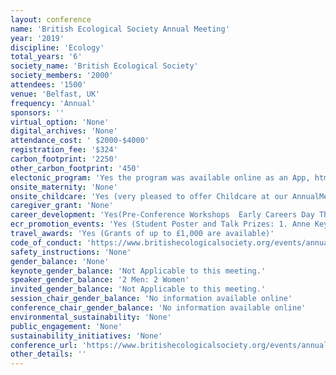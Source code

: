 ```yaml
---
layout: conference 
name: 'British Ecological Society Annual Meeting'
year: '2019'
discipline: 'Ecology'
total_years: '6'
society_name: 'British Ecological Society'
society_members: '2000'
attendees: '1500'
venue: 'Belfast, UK'
frequency: 'Annual'
sponsors: ''
virtual_option: 'None'
digital_archives: 'None'
attendance_cost: ' $2000-$4000'
registration_fee: '$324'
carbon_footprint: '2250'
other_carbon_footprint: '450'
electonic_program: 'Yes the program was available online as an App, html and .pdf file on the conference website.'
onsite_maternity: 'None'
onsite_childcare: 'Yes (very pleased to offer Childcare at our AnnualMeeting. This will be located in Boardroom 3. To be sure of a place you must book in advance, however any spaces not pre booked will be available on a first come first served basis at the event. Crèche Tickets can be purchased at the Information Desk. Please note, childcare is not available for the lunch period, so parents/carers are responsible for collecting their children and for providing their lunch.)'
caregiver_grant: 'None'
career_development: 'Yes(Pre-Conference Workshops  Early Careers Day This one-day workshop will begin with an inspiring plenary on ‘unlocking your potential’ from Professor Jane Memmot. Following this you will take part in a number of sessions including an introduction to the policy-science interface, making the most of funding opportunities and building resilience when publishing your research. You’ll have the opportunity to meet fellow early career ecologists and you’ll leave the workshop feeling ready to make the most of networking opportunities during the Annual Meeting.  Graphic Recording: Communicating Research in an Engaging Way How can we communicate our research in a visual format? In this workshop, participants will learn layout and design tools while developing their visual vocabularies, with the aim of creating a visual abstract or schematic. Participants should bring an idea or topic that they would like to work on.  Building data collection apps with Coreo If your organisation is considering the use of apps to improve field-based data collection this workshop will show you how you can build your own using Coreo. We will also explore the data management and visualisation features of the Coreo platform.  Using data provenance to create reproducible, transparent, and well-documented code for statistical analysis and modelling in R Reproducibility engenders trust in and rapidly advances science, but it is hard to reproduce ecological analyses. Participants will work with software tools that use data provenance to help construct and debug R scripts, transparently document analytical workflows, and simplify re-use of the data and associated R code.  A gentle introduction to the COMADRE & COMPADRE databases for demographic analyses We will introduce the COMPADRE Plant Matrix Database and COMADRE Animal Matrix Database, which contain thousands of matrix population models for species across the tree of life, as well as two R packages that allow for comparative analyses and interpretation of demographic data: Rcompadre and Rage.  Tools of the Interdisciplinary Trade: how to make your interdisciplinary project a success Human-nature relationships lie at the heart of many ecological challenges. As a result, ecologists often find themselves working at the intersection between natural and social sciences – with little preparatory training. This workshop will identify common pitfalls and good practices for interdisciplinary research in ecology, from developing a funding proposal to project implementation and publication.  How to run the best fieldcourse to develop key graduate skills The aim of this interactive, peer-peer workshop is to provide an informal but guided forum for experienced field educators to consider ways to enhance their teaching practice. We will focus on the attributes that employers require in ecology graduates and share best field-based teaching practice for developing key graduate skills.  Indigenous Knowledge: what is it, where do I find it, how can I use it? Incorporating Indigenous Knowledge in ecological research is an ethical commitment and a practical consideration in negotiating access. More than this, it is an essential component of robust and effective ecology, informing successful research design. This workshop uses practical examples to demonstrate anthropological methods useful in engaging with indigenous knowledge  Getting social for science communication Terrified by Twitter? Flummoxed by Facebook? Or seeking an extra push for your science via social? We’ll introduce different social media platforms and tips and tricks for getting the most from them. Participants will have the chance to build and enhance their social media profile, learn about communicating their science, and create some games. You’ll leave equipped with tools to communicate your science effectively on social media!  OURsoils:  developing citizen science and public engagement The BES, Imperial College and OPAL are developing a nationwide programme of citizen science and public engagement.  OURsoils seeks to Observe, Understand and Research, Respect and Re-imagine Soils.  This workshop is an interactive chance to get involved, develop ideas, learn from each other and share experiences in taking this project forward.  How to be a good Associate Editor BES Publications Team  This workshop will provide training for Associate Editors handling manuscript for any ecology journal. It will cover: How to assess a manuscript on initial submission, finding reviewers, how to assess reviewer comments, handling revisions, and writing good recommendation letters to authors.  Publication ethics for researchers This panel and Q&A will discuss publication ethics issues in research (including authorship and plagiarism). It look at how to avoid issues before they happen, but will also show the systems in place for dealing with problem and show that even post-publication problems can be fixable.  Work–Life Balance in Real Life In this panel discussion, invited speakers share how they have juggled different challenging life situations throughout their academic careers and discuss the approaches they take that help them balance their work and personal lives.  Enabling Work–Life Balance in Your Research Group There is a lot group leaders can do to allow all team members to reach a healthier work–life balance. This workshop explores the importance of role modelling and equips attendees with simple strategies that they can take back to their own institutions and start implementing right away.  Careers Outside of Academia: Join us for this increasingly popular discussion, in which members of the panel will share their experiences of forming a career outside of academia. Representing a breadth of ecological careers, each panel member will give an overview of their respective role and provide advice on the transition from academia.  Education Alumni Network: Get involved Whether you have taken part in BES Education and Public Engagement activities, or are considering getting involved in the future, join us at this event in celebration of your successes. We will also be asking you to contribute your thoughts and ideas to help shape the future of the BES’ Education Strategy for 2020-23.  Engaging with schools, youth groups and home educators This workshop will provide a practical toolkit for organising STEM education activities for under-18 students. Lightning presentations from STEM educators will highlight the diverse range of communication methods and support networks available for communicating your research, and set up an interactive session to develop your own)'
ecr_promotion_events: 'Yes (Student Poster and Talk Prizes: 1. Anne Keymer Prize: This prize awarded for the best oral presentation by a postgraduate student at our Annual Meeting. In order to be eligible, students must present a paper at our Annual Meeting and, usually, be a current or recent graduate and present work that was completed when still a student. Competition for the prize is fierce. Our panel of judges will select the winner and the prize is an honorarium of £250. There are two runner up prizes of £100 each.   2. Best Poster Prize: We also award a prize for the best poster by a research student at our Annual Meeting. To enter, students must present a poster and be a current or recent graduate presenting work completed as a student. The entrant should be the first author of the poster and have undertaken the majority of the work being presented. Our panel of judges will select the winner and the prize is an honorarium of £250. Runner-up prizes of £100 are also usually awarded.)'
travel_awards: 'Yes (Grants of up to £1,000 are available)'
code_of_conduct: 'https://www.britishecologicalsociety.org/events/annual-meeting-2019/our-code-of-conduct/'
safety_instructions: 'None'
gender_balance: 'None'
keynote_gender_balance: 'Not Applicable to this meeting.'
speaker_gender_balance: '2 Men: 2 Women'
invited_gender_balance: 'Not Applicable to this meeting.'
session_chair_gender_balance: 'No information available online'
conference_chair_gender_balance: 'No information available online'
environmental_sustainability: 'None'
public_engagement: 'None'
sustainability_initiatives: 'None'
conference_url: 'https://www.britishecologicalsociety.org/events/annual-meeting-2019/'
other_details: ''
---
```

